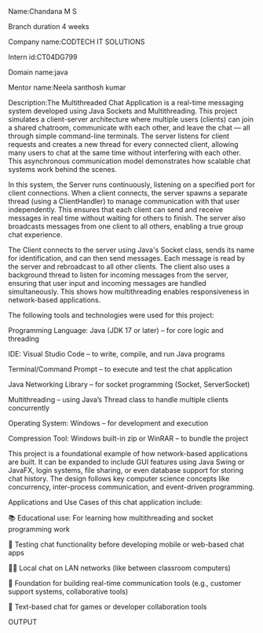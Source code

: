 Name:Chandana M S

Branch duration 4 weeks

Company name:CODTECH IT SOLUTIONS

Intern id:CT04DG799

Domain name:java

Mentor name:Neela santhosh kumar

Description:The Multithreaded Chat Application is a real-time messaging system developed using Java Sockets and Multithreading. This project simulates a client-server architecture where multiple users (clients) can join a shared chatroom, communicate with each other, and leave the chat — all through simple command-line terminals. The server listens for client requests and creates a new thread for every connected client, allowing many users to chat at the same time without interfering with each other. This asynchronous communication model demonstrates how scalable chat systems work behind the scenes.

In this system, the Server runs continuously, listening on a specified port for client connections. When a client connects, the server spawns a separate thread (using a ClientHandler) to manage communication with that user independently. This ensures that each client can send and receive messages in real time without waiting for others to finish. The server also broadcasts messages from one client to all others, enabling a true group chat experience.

The Client connects to the server using Java's Socket class, sends its name for identification, and can then send messages. Each message is read by the server and rebroadcast to all other clients. The client also uses a background thread to listen for incoming messages from the server, ensuring that user input and incoming messages are handled simultaneously. This shows how multithreading enables responsiveness in network-based applications.

The following tools and technologies were used for this project:

Programming Language: Java (JDK 17 or later) – for core logic and threading

IDE: Visual Studio Code – to write, compile, and run Java programs

Terminal/Command Prompt – to execute and test the chat application

Java Networking Library – for socket programming (Socket, ServerSocket)

Multithreading – using Java’s Thread class to handle multiple clients concurrently

Operating System: Windows – for development and execution

Compression Tool: Windows built-in zip or WinRAR – to bundle the project


This project is a foundational example of how network-based applications are built. It can be expanded to include GUI features using Java Swing or JavaFX, login systems, file sharing, or even database support for storing chat history. The design follows key computer science concepts like concurrency, inter-process communication, and event-driven programming.

Applications and Use Cases of this chat application include:

📚 Educational use: For learning how multithreading and socket programming work

🧪 Testing chat functionality before developing mobile or web-based chat apps

🧑‍💻 Local chat on LAN networks (like between classroom computers)

🧠 Foundation for building real-time communication tools (e.g., customer support systems, collaborative tools)

💬 Text-based chat for games or developer collaboration tools

OUTPUT



